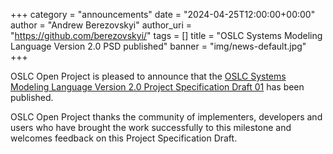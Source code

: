 +++
category = "announcements"
date = "2024-04-25T12:00:00+00:00"
author = "Andrew Berezovskyi"
author_uri = "https://github.com/berezovskyi/"
tags = []
title = "OSLC Systems Modeling Language Version 2.0 PSD published"
banner = "img/news-default.jpg"
+++

OSLC Open Project is pleased to announce that the [OSLC Systems Modeling Language Version 2.0 Project Specification Draft 01](https://docs.oasis-open-projects.org/oslc-op/config/v1.0/os/oslc-config-mgt.html) has been published.

OSLC Open Project thanks the community of implementers, developers and users who have brought the work successfully to this milestone and welcomes feedback on this Project Specification Draft.